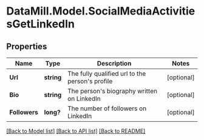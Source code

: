 # DataMill.Model.SocialMediaActivitiesGetLinkedIn
## Properties

Name | Type | Description | Notes
------------ | ------------- | ------------- | -------------
**Url** | **string** | The fully qualified url to the person&#39;s profile | [optional] 
**Bio** | **string** | The person&#39;s biography written on LinkedIn | [optional] 
**Followers** | **long?** | The number of followers on LinkedIn | [optional] 

[[Back to Model list]](../README.md#documentation-for-models) [[Back to API list]](../README.md#documentation-for-api-endpoints) [[Back to README]](../README.md)

